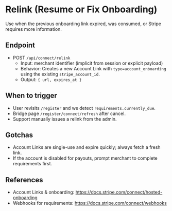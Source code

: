 # Relink (Resume or Fix Onboarding)

Use when the previous onboarding link expired, was consumed, or Stripe requires more information.

## Endpoint
- POST `/api/connect/relink`
  - Input: merchant identifier (implicit from session or explicit payload)
  - Behavior: Creates a new Account Link with `type=account_onboarding` using the existing `stripe_account_id`.
  - Output: `{ url, expires_at }`

## When to trigger
- User revisits `/register` and we detect `requirements.currently_due`.
- Bridge page `/register/connect/refresh` after cancel.
- Support manually issues a relink from the admin.

## Gotchas
- Account Links are single-use and expire quickly; always fetch a fresh link.
- If the account is disabled for payouts, prompt merchant to complete requirements first.

## References
- Account Links & onboarding: https://docs.stripe.com/connect/hosted-onboarding
- Webhooks for requirements: https://docs.stripe.com/connect/webhooks
